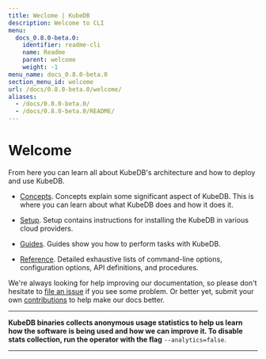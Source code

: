 ```yaml
---
title: Weclome | KubeDB
description: Welcome to CLI
menu:
  docs_0.8.0-beta.0:
    identifier: readme-cli
    name: Readme
    parent: welcome
    weight: -1
menu_name: docs_0.8.0-beta.0
section_menu_id: welcome
url: /docs/0.8.0-beta.0/welcome/
aliases:
  - /docs/0.8.0-beta.0/
  - /docs/0.8.0-beta.0/README/
---
```


# Welcome

From here you can learn all about KubeDB's architecture and how to deploy and use KubeDB.

- [Concepts](/docs/concepts/). Concepts explain some significant aspect of KubeDB. This is where you can learn about what KubeDB does and how it does it.

- [Setup](/docs/setup/). Setup contains instructions for installing the KubeDB in various cloud providers.

- [Guides](/docs/guides/). Guides show you how to perform tasks with KubeDB.

- [Reference](/docs/reference/). Detailed exhaustive lists of command-line options, configuration options, API definitions, and procedures.

We're always looking for help improving our documentation, so please don't hesitate to [file an issue](https://github.com/kubedb/project/issues/new) if you see some problem. Or better yet, submit your own [contributions](/docs/CONTRIBUTING.md) to help make our docs better.

---

**KubeDB binaries collects anonymous usage statistics to help us learn how the software is being used and how we can improve it. To disable stats collection, run the operator with the flag** `--analytics=false`.

---
